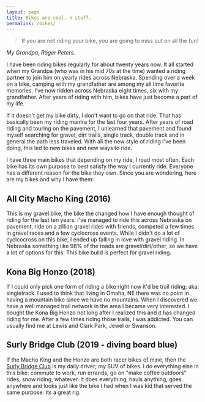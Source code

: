 ```yaml
---
layout: page
title: Bikes are cool, n stuff.
permalink: /bikes/
---
```


> If you are not riding your bike, you are going to miss out on all the fun!

*My Grandpa, Roger Peters.*

I have been riding bikes regularly for about twenty years now.  It all started when my Grandpa (who was in his mid 70s at the time) wanted a riding partner to join him on yearly rides across Nebraska.  Spending over a week on a bike, camping with my grandfather are among my all time favorite memories.  I’ve now ridden across Nebraska eight times, six with my grandfather.  After years of riding with him, bikes have just become a part of my life.

If it doesn't get my bike dirty, I don't want to go on that ride.  That has basically been my riding mantra for the last four years.  After years of road riding and touring on the pavement, I unlearned that pavement and found myself searching for gravel, dirt trails, single track, double track and in general the path less traveled.  With all the new style of riding I've been doing, this led to new bikes and new ways to ride.

I have three main bikes that depending on my ride, I road most often.  Each bike has its own purpose to best satisfy the way I currently ride.  Everyone has a different reason for the bike they own.  Since you are wondering, here are my bikes and why I have them:

## All City Macho King (2016)

This is my gravel bike, the bike the changed how I have enough thought of riding for the last ten years.  I've managed to ride this across Nebraska on pavement, ride on a zillion gravel rides with friends, competed a few times in gravel races and a few cyclocross events.  While I didn't do a lot of cyclcocross on this bike, I ended up falling in love with gravel riding.  In Nebraska something like 98% of the roads are gravel/dirt/other, so we have a lot of options for this.  This bike build is perfect for gravel riding.

## Kona Big Honzo (2018)

If I could only pick one form of riding a bike right now it'd be trail riding; aka: singletrack.  I used to think that living in Omaha, NE there was no point in having a mountain bike since we have no mountains.  When I discovered we have a well managed trail network in the area I became very interested.  I bought the Kona Big Honzo not long after I realized this and it has changed riding for me.   After a few times riding those trails, I was addicted.  You can usually find me at Lewis and Clark Park, Jewel or Swanson.

## Surly Bridge Club (2019 - diving board blue)

If the Macho King and the Honzo are both racer bikes of mine, then the [Surly Bridge Club](https://surlybikes.com/bikes/bridge_club) is my daily driver; my SUV of bikes.  I do everything else in this bike:  commute to work, run errands, go on "make coffee outdoors" rides, snow riding, whatever.  It does everything, hauls anything, goes anywhere and looks just like the bike I had when I was kid that served the same purpose.  Its a great rig.
